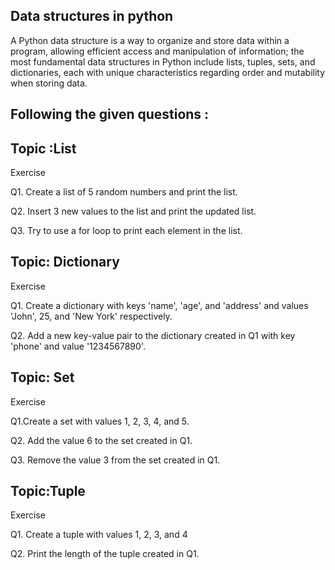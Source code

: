 ## Data structures in python

A Python data structure is a way to organize and store data within a program, allowing efficient access and manipulation of information; the most fundamental data structures in Python include lists, tuples, sets, and dictionaries, each with unique characteristics regarding order and mutability when storing data.

Following the given questions :
-----------------------------

Topic :List
-----------

Exercise

Q1. Create a list of 5 random numbers and print the list.

Q2. Insert 3 new values to the list and print the updated list.

Q3. Try to use a for loop to print each element in the list.

Topic: Dictionary
-----------------

Exercise 

Q1. Create a dictionary with keys 'name', 'age', and 'address' and values 'John', 25, and 'New York' respectively.

Q2. Add a new key-value pair to the dictionary created in Q1 with key 'phone' and value '1234567890'.

Topic: Set
-----------

Exercise  

Q1.Create a set with values 1, 2, 3, 4, and 5.

Q2. Add the value 6 to the set created in Q1.

Q3. Remove the value 3 from the set created in Q1.

Topic:Tuple
--------------
Exercise 

Q1. Create a tuple with values 1, 2, 3, and 4

Q2. Print the length of the tuple created in Q1.
